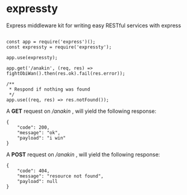 expressty
===================
Express middleware kit for writing easy RESTful services with express
```

const app = require('express')();
const expressty = require('expressty');

app.use(expressty);

app.get('/anakin', (req, res) => fightObiWan().then(res.ok).fail(res.error));

/**
 * Respond if nothing was found
 */
app.use((req, res) => res.notFound());
```
    
A **GET** request on */anakin* , will yield the following response:
```
{
	"code": 200,
	"message": "ok",
	"payload": "i win"
}
```

A **POST** request on */anakin* , will yield the following response:
```
{
	"code": 404,
	"message": "resource not found",
	"payload": null
}
```
